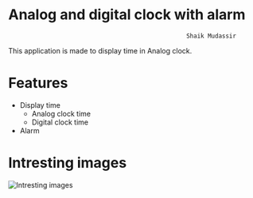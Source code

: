 # Analog and digital clock with alarm

                                                      Shaik Mudassir

This application is made to display time in Analog clock.

# Features
+ Display time
  * Analog clock time
  * Digital clock time
+ Alarm

# Intresting images

![Intresting images]()
